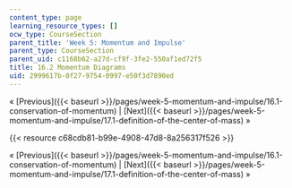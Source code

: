 ```yaml
---
content_type: page
learning_resource_types: []
ocw_type: CourseSection
parent_title: 'Week 5: Momentum and Impulse'
parent_type: CourseSection
parent_uid: c1168b62-a27d-cf9f-3fe2-550af1ed72f5
title: 16.2 Momentum Diagrams
uid: 2999617b-0f27-9754-0997-e50f3d7890ed
---
```


« [Previous]({{< baseurl >}}/pages/week-5-momentum-and-impulse/16.1-conservation-of-momentum) | [Next]({{< baseurl >}}/pages/week-5-momentum-and-impulse/17.1-definition-of-the-center-of-mass) »

{{< resource c68cdb81-b99e-4908-47d8-8a256317f526 >}}

« [Previous]({{< baseurl >}}/pages/week-5-momentum-and-impulse/16.1-conservation-of-momentum) | [Next]({{< baseurl >}}/pages/week-5-momentum-and-impulse/17.1-definition-of-the-center-of-mass) »